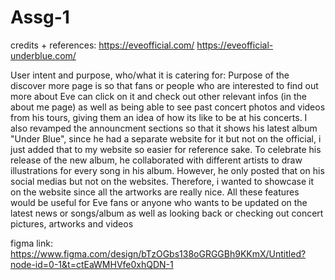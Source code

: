# Assg-1
credits + references:
https://eveofficial.com/
https://eveofficial-underblue.com/

User intent and purpose, who/what it is catering for:
Purpose of the discover more page is so that fans or people who are interested to find out more about Eve can click on it and check out other relevant infos (in the about me page) as well as being able to see past concert photos and videos from his tours, giving them an idea of how its like to be at his concerts. 
I also revamped the announcment sections so that it shows his latest album "Under Blue", since he had a separate website for it but not on the official, i just added that to my website so easier for reference sake. 
To celebrate his release of the new album, he collaborated with different artists to draw illustrations for every song in his album. However, he only posted that on his social medias but not on the websites. Therefore, i wanted to showcase it on the website since all the artworks are really nice. All these features would be useful for Eve fans or anyone who wants to be updated on the latest news or songs/album as well as looking back or checking out concert pictures, artworks and videos


figma link:
https://www.figma.com/design/bTzOGbs138oGRGGBh9KKmX/Untitled?node-id=0-1&t=ctEaWMHVfe0xhQDN-1





